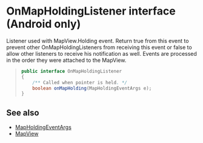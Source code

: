 
# OnMapHoldingListener interface (Android only)

Listener used with MapView.Holding event. Return true from this event to prevent other OnMapHoldingListeners from receiving this event or false to allow other listeners to receive his notification as well. Events are processed in the order they were attached to the MapView.

>```java
>public interface OnMapHoldingListener
> {
>     /** Called when pointer is held. */
>     boolean onMapHolding(MapHoldingEventArgs e);
> }
>```

## See also

* [MapHoldingEventArgs](MapHoldingEventArgs-class.md)
* [MapView](../MapView-class.md)